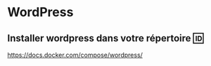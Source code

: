 # WordPress


## Installer wordpress dans votre répertoire :id:

https://docs.docker.com/compose/wordpress/




